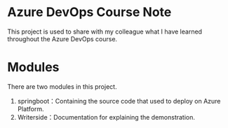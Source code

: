 # Azure DevOps Course Note

This project is used to share with my colleague what I have learned throughout the Azure DevOps course.

# Modules

There are two modules in this project.
1. springboot：Containing the source code that used to deploy on Azure Platform.
2. Writerside：Documentation for explaining the demonstration.
